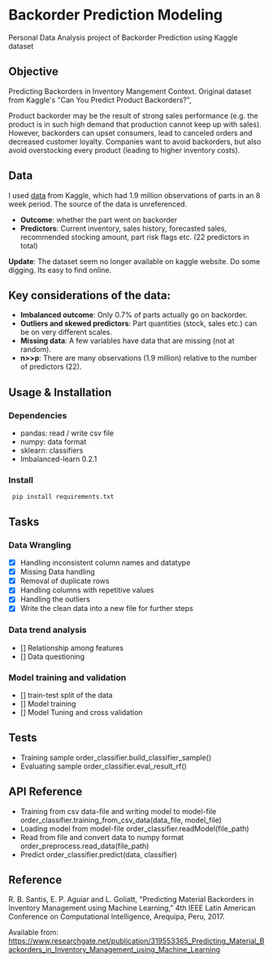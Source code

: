 # Backorder Prediction Modeling
Personal Data Analysis project of Backorder Prediction using Kaggle dataset

## Objective
Predicting Backorders in Inventory Mangement Context. Original dataset from Kaggle's "Can You Predict Product Backorders?",

Product backorder may be the result of strong sales performance (e.g. the product is in such high demand that production cannot keep up with sales). However, backorders can upset consumers, lead to canceled orders and decreased customer loyalty. Companies want to avoid backorders, but also avoid overstocking every product (leading to higher inventory costs).


## Data
I used [data](https://www.kaggle.com/tiredgeek/predict-bo-trial) from Kaggle, which had 1.9 million observations of parts in an 8 week period. The source of the data is unreferenced.

-   **Outcome**: whether the part went on backorder
-   **Predictors**: Current inventory, sales history, forecasted sales, recommended stocking amount, part risk flags etc. (22 predictors in total)

**Update**: The dataset seem no longer available on kaggle website. Do some digging. Its easy to find online.

## Key considerations of the data:

-   **Imbalanced outcome**: Only 0.7% of parts actually go on backorder.
-   **Outliers and skewed predictors**: Part quantities (stock, sales etc.) can be on very different scales.
-   **Missing data**: A few variables have data that are missing (not at random).
-   **n&gt;&gt;p**: There are many observations (1.9 million) relative to the number of predictors (22).

## Usage & Installation

### Dependencies
- pandas: read / write csv file
- numpy: data format
- sklearn: classifiers
- Imbalanced-learn 0.2.1

### Install
``` pip install requirements.txt```


## Tasks
### Data Wrangling
- [x] Handling inconsistent column names and datatype
- [x] Missing Data handling
- [x] Removal of duplicate rows
- [x] Handling columns with repetitive values
- [x] Handling the outliers
- [x] Write the clean data into a new file for further steps

### Data trend analysis

- [] Relationship among features
- [] Data questioning

### Model training and validation

- [] train-test split of the data
- [] Model training
- [] Model Tuning and cross validation

## Tests
- Training sample order_classifier.build_classifier_sample()
- Evaluating sample order_classifier.eval_result_rf()

## API Reference
- Training from csv data-file and writing model to model-file order_classifier.training_from_csv_data(data_file, model_file)
- Loading model from model-file order_classifier.readModel(file_path)
- Read from file and convert data to numpy format order_preprocess.read_data(file_path)
- Predict order_classifier.predict(data, classifier)



## Reference
R. B. Santis, E. P. Aguiar and L. Goliatt, "Predicting Material Backorders in Inventory Management using Machine Learning," 4th IEEE Latin American Conference on Computational Intelligence, Arequipa, Peru, 2017.

Available from: https://www.researchgate.net/publication/319553365_Predicting_Material_Backorders_in_Inventory_Management_using_Machine_Learning
